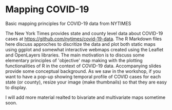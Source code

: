 # Mapping COVID-19
Basic mapping principles for COVID-19 data from NYTIMES

The New York Times provides state and county level data about COVID-19 cases at https://github.com/nytimes/covid-19-data. The R Markdown files here discuss approches to discritize the data and plot both static maps using ggplot and somewhat interactive webmaps 
created using the Leaflet and OpenLayers libraries. The main motivation is to discuss some elementary principles of 'objective' map 
making with the plotting functionalities of R in the context of COVID-19 data. Accompanying slides provide some conceptual background. As we saw in the workshop, if you want to have a pop-up showing temporal profile of COVID cases for each state (or county), resize your image (make thumbnails) so that they are easy to display. 

I will add more material realted to bivariate and multivariate maps sometime soon.  
